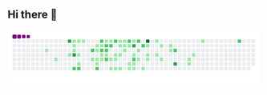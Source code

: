 ## Hi there 👋
![snake gif](https://github.com/BURmister/BURmister/blob/output/github-contribution-grid-snake.gif)
